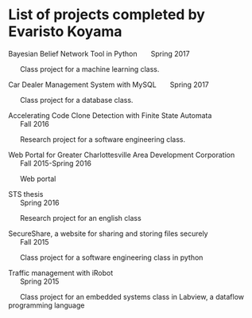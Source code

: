 # List of projects completed by Evaristo Koyama
Bayesian Belief Network Tool in Python
&nbsp;&nbsp;&nbsp;&nbsp;&nbsp;&nbsp;Spring 2017

&nbsp;&nbsp;&nbsp;&nbsp;&nbsp;&nbsp;Class project for a machine learning class.

Car Dealer Management System with MySQL	
&nbsp;&nbsp;&nbsp;&nbsp;&nbsp;&nbsp;Spring 2017

&nbsp;&nbsp;&nbsp;&nbsp;&nbsp;&nbsp;Class project for a database class.

Accelerating Code Clone Detection with Finite State Automata			
&nbsp;&nbsp;&nbsp;&nbsp;&nbsp;&nbsp;Fall 2016

&nbsp;&nbsp;&nbsp;&nbsp;&nbsp;&nbsp;Research project for a software engineering class.

Web Portal for Greater Charlottesville Area Development Corporation
&nbsp;&nbsp;&nbsp;&nbsp;&nbsp;&nbsp;Fall 2015-Spring 2016

&nbsp;&nbsp;&nbsp;&nbsp;&nbsp;&nbsp;Web portal

STS thesis		
&nbsp;&nbsp;&nbsp;&nbsp;&nbsp;&nbsp;Spring 2016

&nbsp;&nbsp;&nbsp;&nbsp;&nbsp;&nbsp;Research project for an english class

SecureShare, a website for sharing and storing files securely	
&nbsp;&nbsp;&nbsp;&nbsp;&nbsp;&nbsp;Fall 2015

&nbsp;&nbsp;&nbsp;&nbsp;&nbsp;&nbsp;Class project for a software engineering class in python

Traffic management with iRobot		
&nbsp;&nbsp;&nbsp;&nbsp;&nbsp;&nbsp;Spring 2015

&nbsp;&nbsp;&nbsp;&nbsp;&nbsp;&nbsp;Class project for an embedded systems class in Labview, a dataflow programming language
